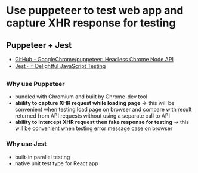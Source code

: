 # Use puppeteer to test web app and capture XHR response for testing

## Puppeteer + Jest
- [GitHub - GoogleChrome/puppeteer: Headless Chrome Node API](https://github.com/GoogleChrome/puppeteer)
- [Jest · 🃏 Delightful JavaScript Testing](https://jestjs.io/)

### Why use Puppeteer
- bundled with Chromium and built by Chrome-dev tool
- **ability to capture XHR request while loading page** -> this will be convenient when testing load page on browser and compare with result returned from API requests without using a separate call to API
- **ability to intercept XHR request then fake response for testing** -> this will be convenient when testing error message case on browser

### Why use Jest
- built-in parallel testing
- native unit test type for React app
